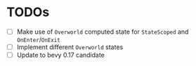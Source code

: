 # TODOs

- [ ] Make use of `Overworld` computed state for `StateScoped` and `OnEnter`/`OnExit`
- [ ] Implement different `Overworld` states
- [ ] Update to bevy 0.17 candidate
